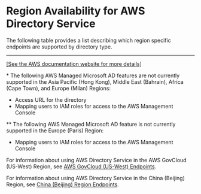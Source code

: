 # Region Availability for AWS Directory Service<a name="regions"></a>

The following table provides a list describing which region specific endpoints are supported by directory type\.


****  
[\[See the AWS documentation website for more details\]](http://docs.aws.amazon.com/directoryservice/latest/admin-guide/regions.html)

\* The following AWS Managed Microsoft AD features are not currently supported in the Asia Pacific \(Hong Kong\), Middle East \(Bahrain\), Africa \(Cape Town\), and Europe \(Milan\) Regions:
+ Access URL for the directory
+ Mapping users to IAM roles for access to the AWS Management Console

\*\* The following AWS Managed Microsoft AD feature is not currently supported in the Europe \(Paris\) Region:
+ Mapping users to IAM roles for access to the AWS Management Console

For information about using AWS Directory Service in the AWS GovCloud \(US\-West\) Region, see [AWS GovCloud \(US\-West\) Endpoints](https://docs.aws.amazon.com/govcloud-us/latest/UserGuide/using-govcloud-endpoints.html)\.

For information about using AWS Directory Service in the China \(Beijing\) Region, see [China \(Beijing\) Region Endpoints](http://docs.amazonaws.cn/en_us/general/latest/gr/rande.html#cnnorth_region)\. 